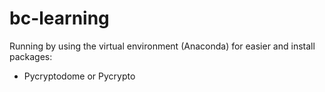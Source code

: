 # bc-learning

Running by using the virtual environment (Anaconda) for easier and install packages:
- Pycryptodome or Pycrypto
